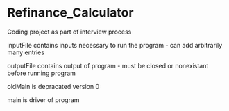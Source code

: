 # Refinance_Calculator
Coding project as part of interview process

inputFile contains inputs necessary to run the program - can add arbitrarily many entries

outputFile contains output of program - must be closed or nonexistant before running program

oldMain is depracated version 0

main is driver of program

